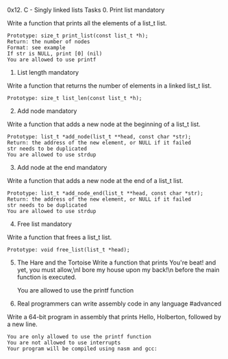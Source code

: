 0x12. C - Singly linked lists
Tasks
0. Print list
mandatory

Write a function that prints all the elements of a list_t list.

    Prototype: size_t print_list(const list_t *h);
    Return: the number of nodes
    Format: see example
    If str is NULL, print [0] (nil)
    You are allowed to use printf


1. List length
mandatory

Write a function that returns the number of elements in a linked list_t list.

    Prototype: size_t list_len(const list_t *h);



2. Add node
mandatory

Write a function that adds a new node at the beginning of a list_t list.

    Prototype: list_t *add_node(list_t **head, const char *str);
    Return: the address of the new element, or NULL if it failed
    str needs to be duplicated
    You are allowed to use strdup



3. Add node at the end
mandatory

Write a function that adds a new node at the end of a list_t list.

    Prototype: list_t *add_node_end(list_t **head, const char *str);
    Return: the address of the new element, or NULL if it failed
    str needs to be duplicated
    You are allowed to use strdup



4. Free list
mandatory

Write a function that frees a list_t list.

    Prototype: void free_list(list_t *head);



5. The Hare and the Tortoise
Write a function that prints You're beat! and yet, you must allow,\nI bore my house upon my back!\n before the main function is executed.

    You are allowed to use the printf function



6. Real programmers can write assembly code in any language
#advanced

Write a 64-bit program in assembly that prints Hello, Holberton, followed by a new line.

    You are only allowed to use the printf function
    You are not allowed to use interrupts
    Your program will be compiled using nasm and gcc:
